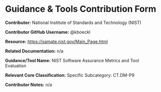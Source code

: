 # Guidance & Tools Contribution Form

**Contributor:** National Institute of Standards and Technology (NIST)

**Contributor GitHub Username:** @kboeckl

**Resource:** https://samate.nist.gov/Main_Page.html

**Related Documentation:** n/a

**Guidance/Tool Name:** NIST Software Assurance Metrics and Tool Evaluation

**Relevant Core Classification:** Specific Subcategory: CT.DM-P9

**Contributor Notes:** n/a
